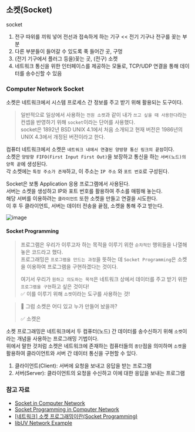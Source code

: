 ## 소켓(Socket)

socket

1. 전구 따위를 끼워 넣어 전선과 접속하게 하는 기구 << 전기 기구나 전구를 꽂는 부분
2. 다른 부분들이 들어갈 수 있도록 푹 들어간 곳, 구멍
3. (전기 기구에서 플러그 등을)꽂는 곳, (전구) 소켓
4. 네트워크 통신을 위한 인터페이스를 제공하는 모듈로, TCP/UDP 연결을 통해 데이터를 송수신할 수 있음

### Computer Network Socket

소켓은 네트워크에서 시스템 프로세스 간 정보를 주고 받기 위해 활용되는 도구이다.   

> 일반적으로 일상에서 사용하는 `전원 소켓`과 같이 내가 `쓰고 싶을 때 사용한다`라는 컨셉을 반영하기 위해 `socket`이라는 단어를 사용했다.   
> socket은 1892년 BSD UNIX 4.1에서 처음 소개되고 현재 버전은 1986년의 UNIX 4.3에서 개정된 버전이라고 한다.
> 

컴퓨터 네트워크에서 소켓은 `네트워크 내에서 연결된 양방향 통신 링크의 끝점`이다.      
소켓은 `양방향 FIFO(First Input First Out)`을 보장하고 통신을 하는 `서버(노드)의 양쪽 끝`에 생성된다.   
각 소켓에는 `특정 주소가 존재`하고, 이 주소는 `IP 주소` 와 `포트 번호`로 구성된다.

Socket은 보통 Application 응용 프로그램에서 사용된다.   
서버는 소켓을 생성하고 IP와 포트 번호를 활용하여 주소를 매핑해 놓는다.   
해당 서버를 이용하려는 `클라이언트` 또한 소켓을 만들고 연결을 시도한다.   
이 후 두 클라이언트, 서버는 데이터 전송을 끝점, 소켓을 통해 주고 받는다.

![image](https://github.com/user-attachments/assets/eaa0f83f-fac3-479c-8bbf-dd0d8bd66dcb)

#### Socket Programming

> 프로그램은 우리가 이루고자 하는 목적을 이루기 위한 `순차적인` 행위들을 나열해 놓은 코드라고 했다.   
> 프로그래밍은 `프로그램을 만드는 과정`을 뜻하는 데 `Socket Programming`은 소켓을 이용하여 프로그램을 구현하겠다는 것이다.   
> 
> 여기서 우리가 `원하고 의도하는 목적`은 네트워크 상에서 데이터를 주고 받기 위한 `프로그램을 구현`하고 싶은 것이다!   
> ✅ 이를 이루기 위해 `소켓`이라는 도구를 사용하는 것! 


> 🤔 그럼 소켓은 어디 있고 누가 만들어 놨을까?
> 
> ✅ 소켓은 


소켓 프로그래밍은 네트워크에서 두 컴퓨터(노드) 간 데이터를 송수신하기 위해 `소켓`이라는 개념을 사용하는 프로그래밍 기법이다.   
위에서 말한 것처럼 소켓은 네트워크에 존재하는 컴퓨터들의 `종단`점을 의미하며 `소켓`을 활용하여 클라이언트와 서버 간 데이터 통신을 구현할 수 있다.

1. 클라이언트(Client): 서버에 요청을 보내고 응답을 받는 프로그램
2. 서버(Server): 클라이언트의 요청을 수신하고 이에 대한 응답을 보내는 프로그램

### 참고 자료
- [Socket in Computer Network](https://www.geeksforgeeks.org/socket-in-computer-network/)
- [Socket Programming in Computer Network](https://www.scaler.com/topics/computer-network/socket-programming/)
- [[네트워크] 소켓 프로그래밍이란(Socket Programming)](https://tyrionlife.tistory.com/781)
- [libUV Network Example](https://docs.libuv.org/en/v1.x/guide/networking.html)